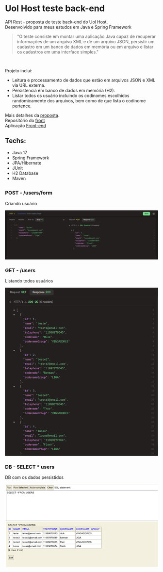 # Uol Host teste back-end
API Rest - proposta de teste back-end do Uol Host. <br />
Desenvolvido para meus estudos em Java e Spring Framework

> "O teste consiste em montar uma aplicação Java capaz de recuperar informações de um arquivo XML e de um arquivo JSON, persistir um cadastro em um banco de dados em memória ou em arquivo e listar os cadastros em uma interface simples." <br />

<br />

Projeto inclui:
- Leitura e processamento de dados que estão em arquivos JSON e XML via URL externa.
- Persistencia em banco de dados em memória (H2). 
- Listar todos os usuário incluindo os codinomes escolhidos randomicamente dos arquivos, bem como de que lista o codinome pertence.

Mais detalhes da [proposta](https://github.com/uolhost/test-backEnd-Java). 
<br />
Repositório do [front](https://github.com/lucasvir/uolhost-spa)
<br />
Aplicação [Front-end](https://uolhost-spa-lucasvir.vercel.app)

## Techs:
  - Java 17
  - Spring Framework
  - JPA/Hibernate
  - JUnit
  - H2 Database
  - Maven
    

## 

### POST - /users/form
Criando usuário

![Create User](github/imgs/uoltest_post.png)

### GET - /users
Listando todos usuários

![Index Users](github/imgs/uolhots_get.png)

### DB - SELECT * users
DB com os dados persistidos

![Persistence Layer](github/imgs/db_persist.png)
